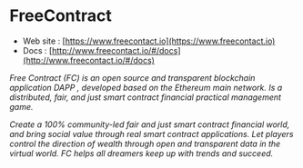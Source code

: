 # FreeContract
* Web site : [https://www.freecontact.io](https://www.freecontact.io)	
* Docs : [http://www.freecontact.io/#/docs](http://www.freecontact.io/#/docs)	

*Free Contract (FC) is an open source and transparent blockchain application DAPP , developed based on the Ethereum main network. Is a distributed, fair, and just smart contract financial practical management game.*

*Create a 100% community-led fair and just smart contract financial world, and bring social value through real smart contract applications. Let players control the direction of wealth through open and transparent data in the virtual world. FC helps all dreamers keep up with trends and succeed.*


